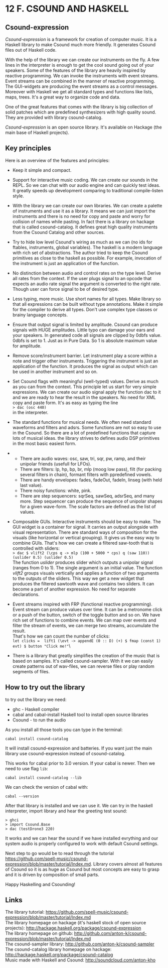 12 F. CSOUND AND HASKELL
========================

Csound-expression
------------------

*Csound-expression* is a framework for creation of computer music. It is a Haskell library to make Csound much more friendly. It generates Csound files out of Haskell code.

With the help of the library we can create our instruments on the fly. A
few lines in the interpreter is enough to get the cool sound going out
of your speakers. Some of the features of the library are heavily
inspired by reactive programming. We can invoke the instruments with
event streams. Event streams can be combined in the manner of reactive
programming. The GUI-widgets are producing the event streams as a
control messages. Moreover with Haskell we get all standard types and
functions like lists, maps, trees. It's a great way to organize code
and data.

One of the great features that comes with the library is big collection of
solid patches which are predefined synthesizers with high quality sound.
They are provided with library csound-catalog.

*Csound-expression* is an open source library. It's available on Hackage
(the main base of Haskell projects).


Key principles
--------------

Here is an overview of the features and principles:

-   Keep it simple and compact.
-   Support for interactive music coding. We can create our sounds in the REPL.
    So we can chat with our audio engine and can quickly test ideas.
    It greatly speeds up development comparing to traditional compile-listen style.
-   With the library we can create our own libraries. We can create a
    palette  of instruments and use it as a library. It means we can
    just import the instruments and there is no need for copy and paste and worry for
    collision of names while pasting. In fact there is a library on
    hackage that is called csound-catalog. It defines great high quality instruments
    from the Csound Catalog and other sources.
-   Try to hide low level Csound's wiring as much as we can (no ids for
    ftables, instruments, global variables). The haskell is a modern
    language with rich set of abstractions. The author tried to keep the
    Csound primitives as close to the haskell as possible. For example,
    invocation of the instrument is just an application of the function.
-   No distinction between audio and control rates on the type level.
    Derive all rates from the context. If the user plugs signal to an
    opcode that expects an audio rate signal the argument is converted
    to the right rate. Though user can force signal to be of desired type.
-   Less typing, more music. Use short names for all types. Make library
    so that all expressions can be built without type annotations. Make
    it simple for the compiler to derive all types. Don't use complex
    type classes or brainy language concepts.
-   Ensure that output signal is limited by amplitude. Csound can
    produce signals with HUGE amplitudes. Little typo can damage your
    ears and your speakers. In generated code all signals are clipped by
    0dbfs value. 0dbfs is set to 1. Just as in Pure Data. So 1 is
    absolute maximum value for amplitude.
-   Remove score/instrument barrier. Let instrument play a score within
    a note and trigger other instruments. Triggering the instrument is
    just an application of the function. It produces the signal as
    output which can be used in another instrument and so on.
-   Set Csound flags with meaningful (well-typed) values. Derive as much
    as you can from the context. This principle let us start for very
    simple expressions. We can create our audio signal apply the
    function dac to it and we are ready to hear the result in the
    speakers. No need for XML copy and paste form. It's as easy as
    typing the line\
        `> dac (osc 440)`\
    in the interpreter.
-   The standard functions for musical needs. We often need standard
    waveforms and filters and adsrs. Some functions are not so easy to
    use in the Csound. So there are a lot of predefined functions that
    capture lots of musical ideas. the library strives to defines audio
    DSP primitives in the most basic easiest form.
-   -   There are audio waves: osc, saw, tri, sqr, pw, ramp, and their
        unipolar friends (usefull for LFOs).
    -   There are filters: lp, hp, bp, br, mlp (moog low pass), filt
        (for packing several filters in chain), formant filters with
        ppredefined vowels.
    -   There are handy envelopes: fades, fadeOut, fadeIn, linseg (with
        held last value).
    -   There noisy functions: white, pink.
    -   There are step sequencers: sqrSeq, sawSeq, adsrSeq, and many
        more. Step sequencer can produce the sequence of unipolar shapes
        for a given wave-form. The scale factors are defined as the list
        of values.

-   Composable GUIs. Interactive instruments should be easy to make. The
    GUI widget is a container for signal. It carries an output alongside
    with visual representation. There are standard ways of composition
    for the visuals (like horizontal or vertical grouping). It gives us
    the easy way to combine GUIs. That's how we can create a filtered
    saw-tooth that is controlled with sliders:\
    `> dac $ vlift2 (\cps q -> mlp (100 + 5000 * cps) q (saw 110)) (uslider 0.5) (uslider 0.5)`\
    The function *uslider* produces slider which outputs a unipolar
    signal (ranges from 0 to 1). The single argument is an initial
    value. The function *vlift2* groups visuals vertically and applies a
    function of two arguments to the outputs of the sliders. This way we
    get a new widget that produces the filtered sawtooth wave and
    contains two sliders. It can become a part of another expression. No
    need for separate declarations.
-   Event streams inspired with FRP (functional reactive programming).
    Event stream can produce values over time. It can be a metronome
    click or a push of the button, switch of the toggle button and so
    on. We have rich set of functions to combine events. We can map over
    events and filter the stream of events, we can merge two streams,
    accumulate the result.\
    That\'s how we can count the number of clicks:\
    `let clicks =  lift1 (\evt -> appendE (0 :: D) (+) $ fmap (const 1) evt) $ button "Click me!"`\
-   There is a library that greatly simplifies the creation of the music
    that is based on samples. It's called csound-sampler. With it we
    can easily create patterns out of wav-files, we can reverse files or
    play random segments of files.

How to try out the library
-----------------------------

to try out the library we need:

* ghc - Haskell compiler
* cabal and cabal-install Haskell tool to install open source libraries
* Csound - to run the audio

As you install all those tools you can type in the terminal:

```
cabal install csound-catalog
```

It will install csound-expression and batteries. If you want just the main library
use csound-expression instead of csound-catalog.

This works for cabal prior to 3.0 version. If your cabal is newer. Then we
need to use flag `lib`:

```
cabal install csound-catalog --lib
```

We can check the version of cabal with:

```
cabal --version
```

After that library is installed and we can use it. 
We can try in the haskell interpreter, import library and hear the greeting test sound:

```
> ghci 
> import Csound.Base
> dac (testDrone3 220)
```

It works and we can hear the sound if we have installed evrything
and our system audio is properly configured to work with default Csound settings.

Next step to go would be to read through the tutorial <https://github.com/spell-music/csound-expression/blob/master/tutorial/Index.md>.
Library covers almost all features of Csound so it is as huge as Csound but most
concepts are easy to grasp and it is driven by composition of small parts. 

Happy Haskelling and Csounding!

Links
-----
The library tutorial:
<https://github.com/spell-music/csound-expression/blob/master/tutorial/Index.md>\
The library homepage on hackage (it's haskell stock of open source projects):
<http://hackage.haskell.org/package/csound-expression>\
The library homepage on github:
<http://github.com/anton-k/csound-expression/blob/master/tutorial/Index.md>\
The csound-sampler library: <http://github.com/anton-k/csound-sampler>\
The csound-catalog library homepage on hackage:
<http://hackage.haskell.org/package/csound-catalog>\
Music made with Haskell and Csound: <http://soundcloud.com/anton-kho>

